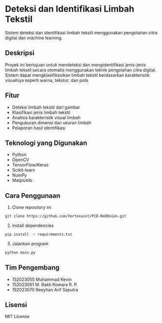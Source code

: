 # Deteksi dan Identifikasi Limbah Tekstil

Sistem deteksi dan identifikasi limbah tekstil menggunakan pengolahan citra digital dan machine learning.

## Deskripsi

Proyek ini bertujuan untuk mendeteksi dan mengidentifikasi jenis-jenis limbah tekstil secara otomatis menggunakan teknik pengolahan citra digital. Sistem dapat mengklasifikasikan limbah tekstil berdasarkan karakteristik visualnya seperti warna, tekstur, dan pola.

## Fitur

- Deteksi limbah tekstil dari gambar
- Klasifikasi jenis limbah tekstil
- Analisis karakteristik visual limbah
- Pengukuran dimensi dan ukuran limbah
- Pelaporan hasil identifikasi

## Teknologi yang Digunakan

- Python
- OpenCV
- TensorFlow/Keras
- Scikit-learn
- NumPy
- Matplotlib

## Cara Penggunaan

1. Clone repository ini
```bash
git clone https://github.com/Vortexaint/PCD-RedOnion.git
```

2. Install dependencies
```bash
pip install -r requirements.txt
```

3. Jalankan program
```bash
python main.py
```

## Tim Pengembang

- 152023055 Muhammad Kevin
- 152023061 M. Bakti Komara R. P.
- 152023070 Reeyhan Arif Saputra

## Lisensi

MIT License